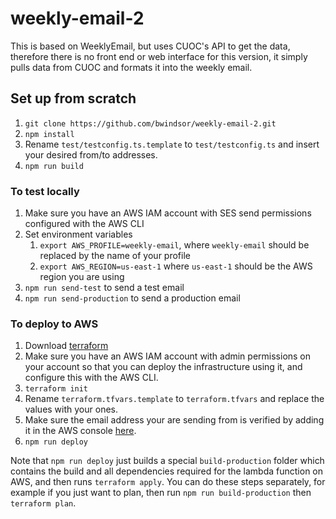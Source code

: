# weekly-email-2
This is based on WeeklyEmail, but uses CUOC's API to get the data, therefore there is no front end or web interface for this version, it simply pulls data from CUOC and formats it into the weekly email.

## Set up from scratch
1. `git clone https://github.com/bwindsor/weekly-email-2.git`
2. `npm install`
3. Rename `test/testconfig.ts.template` to `test/testconfig.ts` and insert your desired from/to addresses.
4. `npm run build`

### To test locally
1. Make sure you have an AWS IAM account with SES send permissions configured with the AWS CLI
2. Set environment variables
    1. `export AWS_PROFILE=weekly-email`, where `weekly-email` should be replaced by the name of your profile
    2. `export AWS_REGION=us-east-1` where `us-east-1` should be the AWS region you are using
3. `npm run send-test` to send a test email
4. `npm run send-production` to send a production email

### To deploy to AWS
1. Download [terraform](https://www.terraform.io/)
2. Make sure you have an AWS IAM account with admin permissions on your account so that you can deploy the infrastructure using it, and configure this with the AWS CLI.
3. `terraform init`
4. Rename `terraform.tfvars.template` to `terraform.tfvars` and replace the values with your ones.
5. Make sure the email address your are sending from is verified by adding it in the AWS console [here](https://console.aws.amazon.com/ses#verified-senders-email).
5. `npm run deploy`

Note that `npm run deploy` just builds a special `build-production` folder which contains the build and all dependencies required for the lambda function on AWS, and then runs `terraform apply`. You can do these steps separately, for example if you just want to plan, then run `npm run build-production` then `terraform plan`.